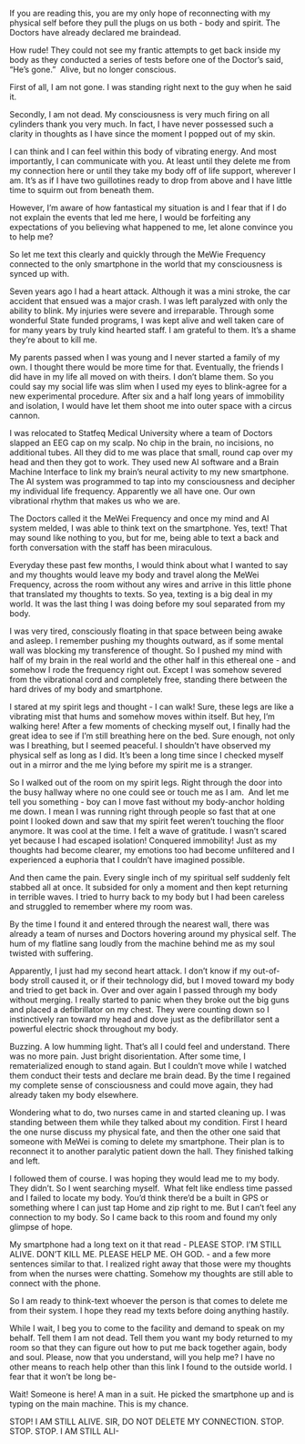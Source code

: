 If you are reading this, you are my only hope of reconnecting with my physical self before they pull the plugs on us both - body and spirit. The Doctors have already declared me braindead.

How rude! They could not see my frantic attempts to get back inside my body as they conducted a series of tests before one of the Doctor’s said, “He’s gone.”  Alive, but no longer conscious.

First of all, I am not gone. I was standing right next to the guy when he said it.  

Secondly, I am not dead. My consciousness is very much firing on all cylinders thank you very much. In fact, I have never possessed such a clarity in thoughts as I have since the moment I popped out of my skin. 

I can think and I can feel within this body of vibrating energy. And most importantly, I can communicate with you. At least until they delete me from my connection here or until they take my body off of life support, wherever I am. It’s as if I have two guillotines ready to drop from above and I have little time to squirm out from beneath them.

However, I’m aware of how fantastical my situation is and I fear that if I do not explain the events that led me here, I would be forfeiting any expectations of you believing what happened to me, let alone convince you to help me?

So let me text this clearly and quickly through the MeWie Frequency connected to the only smartphone in the world that my consciousness is synced up with. 

Seven years ago I had a heart attack. Although it was a mini stroke, the car accident that ensued was a major crash. I was left paralyzed with only the ability to blink. My injuries were severe and irreparable. Through some wonderful State funded programs, I was kept alive and well taken care of for many years by truly kind hearted staff. I am grateful to them. It’s a shame they’re about to kill me. 

My parents passed when I was young and I never started a family of my own. I thought there would be more time for that. Eventually, the friends I did have in my life all moved on with theirs. I don’t blame them. So you could say my social life was slim when I used my eyes to blink-agree for a new experimental procedure. After six and a half long years of immobility and isolation, I would have let them shoot me into outer space with a circus cannon. 

I was relocated to Statfeq Medical University where a team of Doctors slapped an EEG cap on my scalp. No chip in the brain, no incisions, no additional tubes. All they did to me was place that small, round cap over my head and then they got to work. They used new AI software and a Brain Machine Interface to link my brain’s neural activity to my new smartphone. The AI system was programmed to tap into my consciousness and decipher my individual life frequency. Apparently we all have one. Our own vibrational rhythm that makes us who we are. 

The Doctors called it the MeWei Frequency and once my mind and AI system melded, I was able to think text on the smartphone. Yes, text! That may sound like nothing to you, but for me, being able to text a back and forth conversation with the staff has been miraculous. 

Everyday these past few months, I would think about what I wanted to say and my thoughts would leave my body and travel along the MeWei Frequency, across the room without any wires and arrive in this little phone that translated my thoughts to texts. So yea, texting is a big deal in my world. It was the last thing I was doing before my soul separated from my body.

I was very tired, consciously floating in that space between being awake and asleep. I remember pushing my thoughts outward, as if some mental wall was blocking my transference of thought. So I pushed my mind with half of my brain in the real world and the other half in this ethereal one - and somehow I rode the frequency right out. Except I was somehow severed from the vibrational cord and completely free, standing there between the hard drives of my body and smartphone. 

I stared at my spirit legs and thought - I can walk! Sure, these legs are like a vibrating mist that hums and somehow moves within itself. But hey, I’m walking here! After a few moments of checking myself out, I finally had the great idea to see if I’m still breathing here on the bed. Sure enough, not only was I breathing, but I seemed peaceful. I shouldn’t have observed my physical self as long as I did. It’s been a long time since I checked myself out in a mirror and the me lying before my spirit me is a stranger. 

So I walked out of the room on my spirit legs. Right through the door into the busy hallway where no one could see or touch me as I am.  And let me tell you something - boy can I move fast without my body-anchor holding me down. I mean I was running right through people so fast that at one point I looked down and saw that my spirit feet weren’t touching the floor anymore. It was cool at the time. I felt a wave of gratitude. I wasn’t scared yet because I had escaped isolation! Conquered immobility! Just as my thoughts had become clearer, my emotions too had become unfiltered and I experienced a euphoria that I couldn’t have imagined possible. 

And then came the pain. Every single inch of my spiritual self suddenly felt stabbed all at once. It subsided for only a moment and then kept returning in terrible waves. I tried to hurry back to my body but I had been careless and struggled to remember where my room was. 

By the time I found it and entered through the nearest wall, there was already a team of nurses and Doctors hovering around my physical self. The hum of my flatline sang loudly from the machine behind me as my soul twisted with suffering. 

Apparently, I just had my second heart attack. I don’t know if my out-of-body stroll caused it, or if their technology did, but I moved toward my body and tried to get back in. Over and over again I passed through my body without merging. I really started to panic when they broke out the big guns and placed a defibrillator on my chest. They were counting down so I instinctively ran toward my head and dove just as the defibrillator sent a powerful electric shock throughout my body.

Buzzing. A low humming light. That’s all I could feel and understand. There was no more pain. Just bright disorientation. After some time, I rematerialized enough to stand again. But I couldn’t move while I watched them conduct their tests and declare me brain dead. By the time I regained my complete sense of consciousness and could move again, they had already taken my body elsewhere.  

Wondering what to do, two nurses came in and started cleaning up. I was standing between them while they talked about my condition. First I heard the one nurse discuss my physical fate, and then the other one said that someone with MeWei is coming to delete my smartphone. Their plan is to reconnect it to another paralytic patient down the hall. They finished talking and left. 

I followed them of course. I was hoping they would lead me to my body. They didn’t. So I went searching myself.  What felt like endless time passed and I failed to locate my body. You’d think there’d be a built in GPS or something where I can just tap Home and zip right to me. But I can’t feel any connection to my body. So I came back to this room and found my only glimpse of hope.

My smartphone had a long text on it that read - PLEASE STOP. I’M STILL ALIVE. DON’T KILL ME. PLEASE HELP ME. OH GOD. - and a few more sentences similar to that. I realized right away that those were my thoughts from when the nurses were chatting. Somehow my thoughts are still able to connect with the phone. 

So I am ready to think-text whoever the person is that comes to delete me from their system. I hope they read my texts before doing anything hastily. 

While I wait, I beg you to come to the facility and demand to speak on my behalf. Tell them I am not dead. Tell them you want my body returned to my room so that they can figure out how to put me back together again, body and soul. Please, now that you understand, will you help me? I have no other means to reach help other than this link I found to the outside world. I fear that it won’t be long be-

Wait! Someone is here! A man in a suit. He picked the smartphone up and is typing on the main machine. This is my chance. 

STOP! I AM STILL ALIVE. SIR, DO NOT DELETE MY CONNECTION. STOP. STOP. STOP. I AM STILL ALI- 